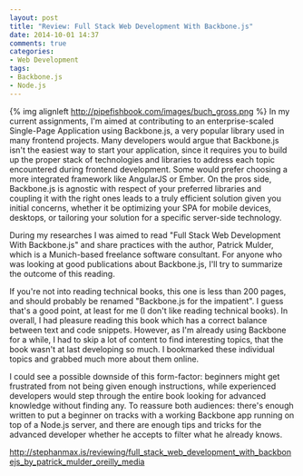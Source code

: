 ```yaml
---
layout: post
title: "Review: Full Stack Web Development With Backbone.js"
date: 2014-10-01 14:37
comments: true
categories: 
- Web Development
tags:
- Backbone.js
- Node.js
---
```


{% img alignleft http://pipefishbook.com/images/buch_gross.png %} In my current assignments, I'm aimed at contributing to an enterprise-scaled Single-Page Application using Backbone.js, a very popular library used in many frontend projects. Many developers would argue that Backbone.js isn't the easiest way to start your application, since it requires you to build up the proper stack of technologies and libraries to address each topic encountered during frontend development. Some would prefer choosing a more integrated framework like AngularJS or Ember. On the pros side, Backbone.js is agnostic with respect of your preferred libraries and coupling it with the right ones leads to a truly efficient solution given you initial concerns, whether it be optimizing your SPA for mobile devices, desktops, or tailoring your solution for a specific server-side technology.

During my researches I was aimed to read "Full Stack Web Development With Backbone.js" and share practices with the author, Patrick Mulder, which is a Munich-based freelance software consultant. For anyone who was looking at good publications about Backbone.js, I'll try to summarize the outcome of this reading.

If you're not into reading technical books, this one is less than 200 pages, and should probably be renamed "Backbone.js for the impatient". I guess that's a good point, at least for me (I don't like reading technical books). In overall, I had pleasure reading this book which has a correct balance between text and code snippets. However, as I'm already using Backbone for a while, I had to skip a lot of content to find interesting topics, that the book wasn't at last developing so much. I bookmarked these individual topics and grabbed much more about them online.

I could see a possible downside of this form-factor: beginners might get frustrated from not being given enough instructions, while experienced developers would step through the entire book looking for advanced knowledge without finding any. To reassure both audiences: there's enough written to put a beginner on tracks with a working Backbone app running on top of a Node.js server, and there are enough tips and tricks for the advanced developer whether he accepts to filter what he already knows.


http://stephanmax.is/reviewing/full_stack_web_development_with_backbonejs_by_patrick_mulder_oreilly_media 